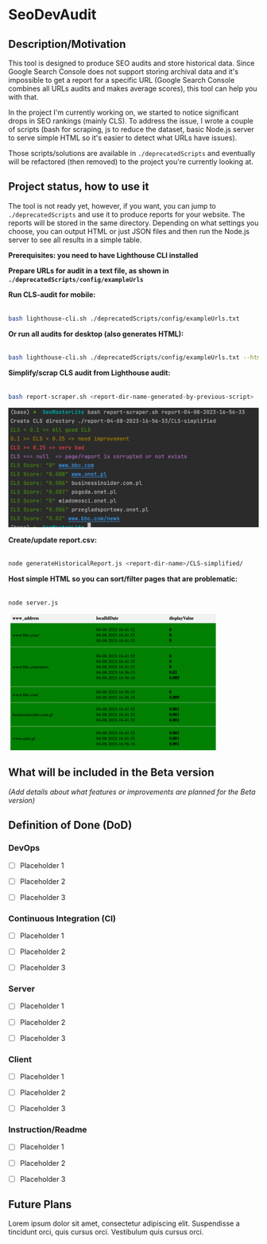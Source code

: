 # SeoDevAudit

## Description/Motivation

This tool is designed to produce SEO audits and store historical data. Since Google Search Console does not support storing archival data and it's impossible to get a report for a specific URL (Google Search Console combines all URLs audits and makes average scores), this tool can help you with that.

In the project I'm currently working on, we started to notice significant drops in SEO rankings (mainly CLS). To address the issue, I wrote a couple of scripts (bash for scraping, js to reduce the dataset, basic Node.js server to serve simple HTML so it's easier to detect what URLs have issues).

Those scripts/solutions are available in `./deprecatedScripts` and eventually will be refactored (then removed) to the project you're currently looking at.

## Project status, how to use it

The tool is not ready yet, however, if you want, you can jump to `./deprecatedScripts` and use it to produce reports for your website. The reports will be stored in the same directory. Depending on what settings you choose, you can output HTML or just JSON files and then run the Node.js server to see all results in a simple table.

**Prerequisites: you need to have Lighthouse CLI installed**

**Prepare URLs for audit in a text file, as shown in `./deprecatedScripts/config/exampleUrls`**

**Run CLS-audit for mobile:**

```bash

bash lighthouse-cli.sh ./deprecatedScripts/config/exampleUrls.txt

```

**Or run all audits for desktop (also generates HTML):**

```bash

bash lighthouse-cli.sh ./deprecatedScripts/config/exampleUrls.txt --html-output

```

**Simplify/scrap CLS audit from Lighthouse audit:**

```bash

bash report-scraper.sh <report-dir-name-generated-by-previous-script>

```

![img.png](img.png)

**Create/update report.csv:**

```bash

node generateHistoricalReport.js <report-dir-name>/CLS-simplified/

```

**Host simple HTML so you can sort/filter pages that are problematic:**

```bash

node server.js

```

![img_1.png](img_1.png)

## What will be included in the Beta version

_(Add details about what features or improvements are planned for the Beta version)_

## Definition of Done (DoD)

### DevOps

- [ ] Placeholder 1

- [ ] Placeholder 2

- [ ] Placeholder 3

### Continuous Integration (CI)

- [ ] Placeholder 1

- [ ] Placeholder 2

- [ ] Placeholder 3

### Server

- [ ] Placeholder 1

- [ ] Placeholder 2

- [ ] Placeholder 3

### Client

- [ ] Placeholder 1

- [ ] Placeholder 2

- [ ] Placeholder 3

### Instruction/Readme

- [ ] Placeholder 1

- [ ] Placeholder 2

- [ ] Placeholder 3

## Future Plans

Lorem ipsum dolor sit amet, consectetur adipiscing elit. Suspendisse a tincidunt orci, quis cursus orci. Vestibulum quis cursus orci.
